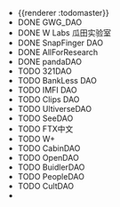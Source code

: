 - {{renderer :todomaster}}
- DONE GWG_DAO
- DONE W Labs 瓜田实验室
- DONE SnapFinger DAO
- DONE AllForResearch
- DONE pandaDAO
- TODO 321DAO
- TODO BankLess DAO
- TODO IMFI DAO
- TODO Clips DAO
- TODO UltiverseDAO
- TODO SeeDAO
- TODO FTX中文
- TODO W+
- TODO CabinDAO
- TODO OpenDAO
- TODO BuidlerDAO
- TODO PeopleDAO
- TODO CultDAO
-